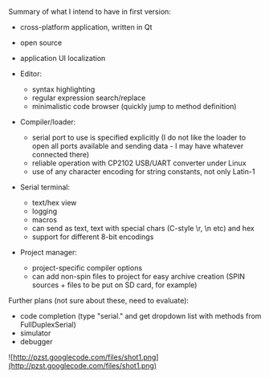 Summary of what I intend to have in first version:

  * cross-platform application, written in Qt
  * open source
  * application UI localization

  * Editor:
    * syntax highlighting
    * regular expression search/replace
    * minimalistic code browser (quickly jump to method definition)

  * Compiler/loader:
    * serial port to use is specified explicitly (I do not like the loader to open all ports available and sending data - I may have whatever connected there)
    * reliable operation with CP2102 USB/UART converter under Linux
    * use of any character encoding for string constants, not only Latin-1

  * Serial terminal:
    * text/hex view
    * logging
    * macros
    * can send as text, text with special chars (C-style \r, \n etc) and hex
    * support for different 8-bit encodings

  * Project manager:
    * project-specific compiler options
    * can add non-spin files to project for easy archive creation (SPIN sources + files to be put on SD card, for example)


Further plans (not sure about these, need to evaluate):

  * code completion (type "serial." and get dropdown list with methods from FullDuplexSerial)
  * simulator
  * debugger


![http://pzst.googlecode.com/files/shot1.png](http://pzst.googlecode.com/files/shot1.png)